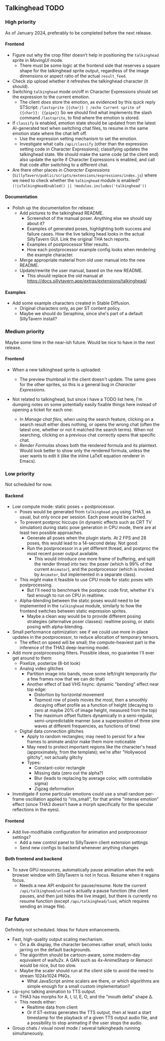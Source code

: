 ## Talkinghead TODO


### High priority

As of January 2024, preferably to be completed before the next release.

#### Frontend

- Figure out why the crop filter doesn't help in positioning the `talkinghead` sprite in *MovingUI* mode.
  - There must be some logic at the frontend side that reserves a square shape for the talkinghead sprite output,
    regardless of the image dimensions or aspect ratio of the actual `result_feed`.
- Check zip upload whether it refreshes the talkinghead character (it should).
- Switching `talkinghead` mode on/off in Character Expressions should set the expression to the current emotion.
  - The client *does* store the emotion, as evidenced by this quick reply STScript:
    `/lastsprite {{char}} | /echo Current sprite of {{char}}: {{pipe}}`
    So we should find what implements the slash command `/lastsprite`, to find where the emotion is stored.
- If `classify` is enabled, emotion state should be updated from the latest AI-generated text
  when switching chat files, to resume in the same emotion state where the chat left off.
  - Use the expression setting mechanism to set the emotion.
  - Investigate what calls `/api/classify` (other than the expression setting code in Character Expressions); classifying updates the talkinghead state.
    We should make the same code (at the client end) also update the sprite if Character Expressions is enabled, and call that code after switching to a different chat.
- Are there other places in *Character Expressions* (`SillyTavern/public/scripts/extensions/expressions/index.js`)
  where we need to check whether the `talkinghead` module is enabled? `(!isTalkingHeadEnabled() || !modules.includes('talkinghead'))`

#### Documentation

- Polish up the documentation for release:
  - Add pictures to the talkinghead README.
    - Screenshot of the manual poser. Anything else we should say about it?
    - Examples of generated poses, highlighting both success and failure cases. How the live talking head looks in the actual SillyTavern GUI. Link the original THA tech reports.
    - Examples of postprocessor filter results.
    - How each postprocessor example config looks when rendering the example character.
  - Merge appropriate material from old user manual into the new README.
  - Update/rewrite the user manual, based on the new README.
    - This should replace the old manual at https://docs.sillytavern.app/extras/extensions/talkinghead/

#### Examples

- Add some example characters created in Stable Diffusion.
  - Original characters only, as per ST content policy.
  - Maybe we should do Seraphina, since she's part of a default SillyTavern install?


### Medium priority

Maybe some time in the near-ish future. Would be nice to have in the next release.

#### Frontend

- When a new talkinghead sprite is uploaded:
  - The preview thumbnail in the client doesn't update. The same goes for the other sprites, so this is a general bug in *Character Expressions*.

- Not related to talkinghead, but since I have a TODO list here, I'm dumping notes on some potentially easily fixable things here instead of opening a ticket for each one:
  - In *Manage chat files*, when using the search feature, clicking on a search result either does nothing,
    or opens the wrong chat (often the latest one, whether or not it matched the search terms). When not searching,
    clicking on a previous chat correctly opens that specific chat.
  - *Render Formulas* shows both the rendered formula and its plaintext. Would look better to show only the rendered formula, unless the user wants to edit it
    (like the inline LaTeX equation renderer in Emacs).


### Low priority

Not scheduled for now.

#### Backend

- Low compute mode: static poses + postprocessor.
  - Poses would be generated from `talkinghead.png` using THA3, as usual, but only once per session. Each pose would be cached.
  - To prevent postproc hiccups (in dynamic effects such as CRT TV simulation) during static pose generation in CPU mode, there are at least two possible approaches.
    - Generate all poses when the plugin starts. At 2 FPS and 28 poses, this would lead to a 14-second delay. Not good.
    - Run the postprocessor in a yet different thread, and postproc the most recent poser output available.
      - This would introduce one more frame of buffering, and split the render thread into two: the poser (which is 99% of the current `Animator`),
        and the postprocessor (which is invoked by `Animator`, but implemented in a separate class).
  - This *might* make it feasible to use CPU mode for static poses with postprocessing.
    - But I'll need to benchmark the postproc code first, whether it's fast enough to run on CPU in realtime.
  - Alpha-blending between the static poses would need to be implemented in the `talkinghead` module, similarly to how the frontend switches between static expression sprites.
    - Maybe a clean way would be to provide different posing strategies (alternative poser classes): realtime posing, or static posing with alpha-blending.
- Small performance optimization: see if we could use more in-place updates in the postprocessor, to reduce allocation of temporary tensors.
  - The effect on speed will be small; the compute-heaviest part is the inference of the THA3 deep-learning model.
- Add more postprocessing filters. Possible ideas, no guarantee I'll ever get around to them:
  - Pixelize, posterize (8-bit look)
  - Analog video glitches
    - Partition image into bands, move some left/right temporarily (for a few frames now that we can do that)
    - Another effect of bad VHS hsync: dynamic "bending" effect near top edge:
      - Distortion by horizontal movement
      - Topmost row of pixels moves the most, then a smoothly decaying offset profile as a function of height (decaying to zero at maybe 20% of image height, measured from the top)
      - The maximum offset flutters dynamically in a semi-regular, semi-unpredictable manner (use a superposition of three sine waves at different frequencies, as functions of time)
  - Digital data connection glitches
    - Apply to random rectangles; may need to persist for a few frames to animate and/or make them more noticeable
    - May need to protect important regions like the character's head (approximately, from the template); we're after "Hollywood glitchy", not actually glitchy
    - Types:
      - Constant-color rectangle
      - Missing data (zero out the alpha?)
      - Blur (leads to replacing by average color, with controllable sigma)
      - Zigzag deformation
- Investigate if some particular emotions could use a small random per-frame oscillation applied to "iris_small",
  for that anime "intense emotion" effect (since THA3 doesn't have a morph specifically for the specular reflections in the eyes).

#### Frontend

- Add live-modifiable configuration for animation and postprocessor settings?
  - Add a new control panel to SillyTavern client extension settings
  - Send new configs to backend whenever anything changes

#### Both frontend and backend

- To save GPU resources, automatically pause animation when the web browser window with SillyTavern is not in focus. Resume when it regains focus.
  - Needs a new API endpoint for pause/resume. Note the current `/api/talkinghead/unload` is actually a pause function (the client pauses, and
    then just hides the live image), but there is currently no resume function (except `/api/talkinghead/load`, which requires sending an image file).


### Far future

Definitely not scheduled. Ideas for future enhancements.

- Fast, high-quality output scaling mechanism.
  - On a 4k display, the character becomes rather small, which looks jarring on the default backgrounds.
  - The algorithm should be cartoon-aware, some modern-day equivalent of waifu2x. A GAN such as 4x-AnimeSharp or Remacri would be nice, but too slow.
  - Maybe the scaler should run at the client side to avoid the need to stream 1024x1024 PNGs.
    - What JavaScript anime scalers are there, or which algorithms are simple enough for a small custom implementation?
- Lip-sync talking animation to TTS output.
  - THA3 has morphs for A, I, U, E, O, and the "mouth delta" shape Δ.
  - This needs either:
    - Realtime data from client
    - Or if ST-extras generates the TTS output, then at least a start timestamp for the playback of a given TTS output audio file,
      and a possibility to stop animating if the user stops the audio.
- Group chats / visual novel mode / several talkingheads running simultaneously.
